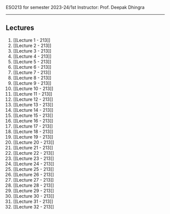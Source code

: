 
ESO213 for semester 2023-24/1st 
Instructor: Prof. Deepak Dhingra

<hr>

## Lectures 
1. [[Lecture 1 - 213]]
2. [[Lecture 2 - 213]]
3. [[Lecture 3 - 213]]
4. [[Lecture 4 - 213]]
5. [[Lecture 5 - 213]]
6. [[Lecture 6 - 213]]
7. [[Lecture 7 - 213]]
8. [[Lecture 8 - 213]]
9. [[Lecture 9 - 213]]
10. [[Lecture 10 - 213]]
11. [[Lecture 11 - 213]]
12. [[Lecture 12 - 213]]
13. [[Lecture 13 - 213]]
14. [[Lecture 14 - 213]]
15. [[Lecture 15 - 213]]
16. [[Lecture 16 - 213]]
17. [[Lecture 17 - 213]]
18. [[Lecture 18 - 213]]
19. [[Lecture 19 - 213]]
20. [[Lecture 20 - 213]]
21. [[Lecture 21 - 213]]
22. [[Lecture 22 - 213]]
23. [[Lecture 23 - 213]]
24. [[Lecture 24 - 213]]
25. [[Lecture 25 - 213]]
26. [[Lecture 26 - 213]]
27. [[Lecture 27 - 213]]
28. [[Lecture 28 - 213]]
29. [[Lecture 29 - 213]]
30. [[Lecture 30 - 213]]
31. [[Lecture 31 - 213]]
32. [[Lecture 32 - 213]]

